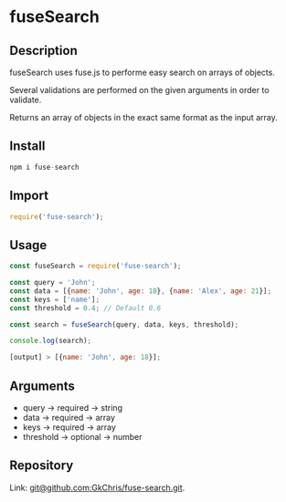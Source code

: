 # fuseSearch

## Description

fuseSearch uses fuse.js to performe easy search on arrays of objects.

Several validations are performed on the given arguments in order to validate.

Returns an array of objects in the exact same format as the input array.

## Install 

```Javascript
npm i fuse-search
```

## Import

```Javascript
require('fuse-search');
```

## Usage 

```Javascript
const fuseSearch = require('fuse-search');

const query = 'John';
const data = [{name: 'John', age: 18}, {name: 'Alex', age: 21}];
const keys = ['name'];
const threshold = 0.4; // Default 0.6

const search = fuseSearch(query, data, keys, threshold);

console.log(search);

[output] > [{name: 'John', age: 18}];
```

## Arguments 

- query -> required -> string
- data -> required -> array
- keys -> required -> array 
- threshold -> optional -> number

## Repository

Link: [git@github.com:GkChris/fuse-search.git](https://github.com/GkChris/fuse-search.git).

